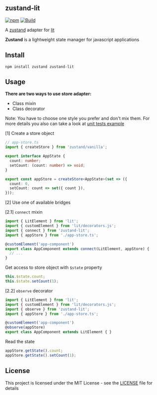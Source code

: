 ## zustand-lit

[![npm](https://img.shields.io/npm/v/zustand-lit)](https://www.npmjs.com/package/zustand-lit)
[![Build](https://img.shields.io/github/actions/workflow/status/ennjin/zustand-lit/publish.yml)](https://github.com/ennjin/zustand-lit/actions?query=workflow%3APublish)


A [zustand](https://github.com/pmndrs/zustand) adapter for [lit](https://github.com/lit/lit)

**Zustand** is a lightweight state manager for javascript applications

## Install

```
npm install zustand zustand-lit
```

## Usage

**There are two ways to use store adapter:**
 - Class mixin
 - Class decorator

 Note: You have to choose one style you prefer and don't mix them.
 For more details you also can take a look at [unit tests example](./test/test-components.ts)

 
[1] Create a store object

```ts
// app-store.ts
import { createStore } from 'zustand/vanilla';

export interface AppState {
  count: number;
  setCount: (count: number) => void;
}

export const appStore = createStore<AppState>(set => ({
  count: 0,
  setCount: count => set({ count }),
}));
```

[2] Use one of available bridges

[2.1] `connect` mixin

```ts
import { LitElement } from 'lit';
import { customElement } from 'lit/decorators.js';
import { connect } from 'zustand-lit';
import { appStore } from './app-store.ts'; 

@customElement('app-component')
export class AppComponent extends connect(LitElement, appStore) {
  // ...
}
```

Get access to store object with `$state` property

```ts
this.$state.count;
this.$state.setCount(1);
```

[2.2] `observe` decorator

```ts
import { LitElement } from 'lit';
import { customElement } from 'lit/decorators.js';
import { observe } from 'zustand-lit';
import { appStore } from './app-store.ts'; 

@customElement('app-component')
@observe(appStore)
export class AppComponent extends LitElement { }
```

Read the state

```ts
appStore.getState().count;
appStore.getState().setCount(1);
```

## License
This project is licensed under the MIT License - see the [LICENSE](./LICENSE.md) file for details
